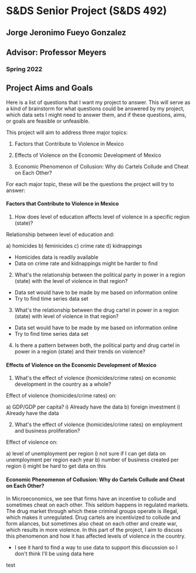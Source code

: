 # S&DS Senior Project (S&DS 492)
## Jorge Jeronimo Fueyo Gonzalez
## Advisor: Professor Meyers
### Spring 2022

## Project Aims and Goals

Here is a list of questions that I want my project to answer. This will serve as a kind of brainstorm for what questions could be answered by my project, which data sets I might need to answer them, and if these questions, aims, or goals are feasible or unfeasible.

This project will aim to address three major topics:

1. Factors that Contribute to Violence in Mexico

2. Effects of Violence on the Economic Development of Mexico

3. Economic Phenomenon of Collusion: Why do Cartels Collude and Cheat on Each Other?


For each major topic, these will be the questions the project will try to answer:


#### Factors that Contribute to Violence in Mexico

1. How does level of education affects level of violence in a specific region (state)?

  Relationship between level of education and:
  
  a) homicides
  b) feminicides
  c) crime rate
  d) kidnappings
  
  - Homicides data is readily available
  - Data on crime rate and kidnappings might be harder to find

2. What's the relationship between the political party in power in a region (state) with the level of violence in that region?

  - Data set would have to be made by me based on information online
  - Try to find time series data set

3. What's the relationship between the drug cartel in power in a region (state) with level of violence in that region?

  - Data set would have to be made by me based on information online
  - Try to find time series data set

4. Is there a pattern between both, the political party and drug cartel in power in a region (state) and their trends on violence?


#### Effects of Violence on the Economic Development of Mexico

1. What's the effect of violence (homicides/crime rates) on economic development in the country as a whole?
  
  Effect of violence (homicides/crime rates) on:
  
  a) GDP/GDP per capita?
    i) Already have the data
  b) foreign investment
    i) Already have the data

2. What's the effect of violence (homicides/crime rates) on employment and business proliferation?

  Effect of violence on:
  
  a) level of unemployment per region
    i) not sure if I can get data on unemployment per region each year
  b) number of business created per region
    i) might be hard to get data on this


#### Economic Phenomenon of Collusion: Why do Cartels Collude and Cheat on Each Other?

In Microeconomics, we see that firms have an incentive to collude and sometimes cheat on each other. This seldom happens in regulated markets. The drug market through which these criminal groups operate is illegal, which makes it unregulated. Drug cartels are incentivized to collude and form aliances, but sometimes also cheat on each other and create war, which results in more violence. In this part of the project, I aim to discuss this phenomenon and how it has affected levels of violence in the country.

- I see it hard to find a way to use data to support this discussion so I don't think I'll be using data here



test
